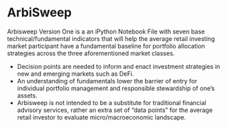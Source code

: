 # ArbiSweep
Arbisweep Version One is a an iPython Notebook File with seven base technical/fundamental indicators that will help the average retail investing market participant have a fundamental baseline for portfolio allocation strategies across the three aforementioned market classes.

* Decision points are needed to inform and enact investment strategies in new and emerging markets such as DeFi.
* An understanding of fundamentals lower the barrier of entry for individual portfolio management and responsible stewardship of one’s assets.
* Arbisweep is not intended to be a substitute for traditional financial advisory services, rather an extra set of “data points” for the average retail investor to evaluate micro/macroeconomic landscape.
